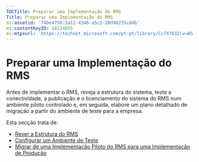 ```yaml
---
TOCTitle: Preparar uma Implementação do RMS
Title: Preparar uma Implementação do RMS
ms:assetid: '74be4758-5a12-4346-a5c2-20d98235cd4b'
ms:contentKeyID: 18124055
ms:mtpsurl: 'https://technet.microsoft.com/pt-pt/library/Cc747632(v=WS.10)'
---
```


Preparar uma Implementação do RMS
=================================

Antes de implementar o RMS, reveja a estrutura do sistema, teste a conectividade, a publicação e o licenciamento do sistema do RMS num ambiente piloto controlado e, em seguida, elabore um plano detalhado de migração a partir do ambiente de teste para a empresa.

Esta secção trata de:

-   [Rever a Estrutura do RMS](https://technet.microsoft.com/0ed1dd67-8e07-47c9-9e2e-0104438bd19f)
-   [Configurar um Ambiente de Teste](https://technet.microsoft.com/cdd96b05-49e2-4b6f-bfae-40b5c028ec66)
-   [Migrar de uma Implementação Piloto do RMS para uma Implementação de Produção](https://technet.microsoft.com/ea151946-22fb-4cba-a3ef-fd7a4bf0d292)
